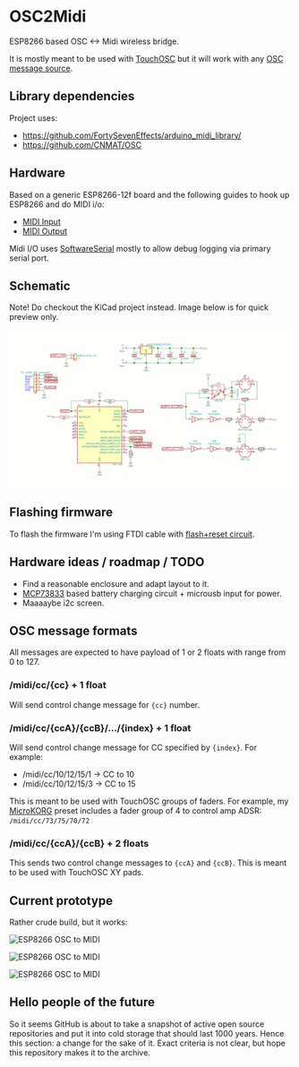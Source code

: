 # OSC2Midi

ESP8266 based OSC <-> Midi wireless bridge.

It is mostly meant to be used with [TouchOSC][1] but it will work with
any [OSC message source][2].

## Library dependencies

Project uses:
  * https://github.com/FortySevenEffects/arduino_midi_library/
  * https://github.com/CNMAT/OSC

## Hardware

Based on a generic ESP8266-12f board and the following guides to hook
up ESP8266 and do MIDI i/o:

  * [MIDI Input][4]
  * [MIDI Output][3]

Midi I/O uses [SoftwareSerial][5] mostly to allow debug logging via
primary serial port.

## Schematic

Note! Do checkout the KiCad project instead. Image below is for quick preview only.

![ESP8266 OSC to MIDI](esp8266-osc-to-midi.png)

## Flashing firmware

To flash the firmware I'm using FTDI cable with [flash+reset circuit][8].

## Hardware ideas / roadmap / TODO

  * Find a reasonable enclosure and adapt layout to it.
  * [MCP73833][7] based battery charging circuit + microusb input for power.
  * Maaaaybe i2c screen.

## OSC message formats

All messages are expected to have payload of 1 or 2 floats with range
from 0 to 127.

### /midi/cc/{cc} + 1 float

Will send control change message for `{cc}` number.

### /midi/cc/{ccA}/{ccB}/.../{index} + 1 float

Will send control change message for CC specified by `{index}`. For
example:

  * /midi/cc/10/12/15/1 -> CC to 10
  * /midi/cc/10/12/15/3 -> CC to 15

This is meant to be used with TouchOSC groups of faders. For example,
my [MicroKORG][6] preset includes a fader group of 4 to control
amp ADSR: `/midi/cc/73/75/70/72`

### /midi/cc/{ccA}/{ccB} + 2 floats

This sends two control change messages to `{ccA}` and `{ccB}`. This is
meant to be used with TouchOSC XY pads.

## Current prototype

Rather crude build, but it works:

![ESP8266 OSC to MIDI](1.jpg)

![ESP8266 OSC to MIDI](2.jpg)

![ESP8266 OSC to MIDI](3.jpg)

## Hello people of the future

So it seems GitHub is about to take a snapshot of active open source repositories
and put it into cold storage that should last 1000 years. Hence this section:
a change for the sake of it. Exact criteria is not clear, but hope this
repository makes it to the archive.

[1]: http://hexler.net/software/touchosc
[2]: https://en.wikipedia.org/wiki/Open_Sound_Control
[3]: https://www.arduino.cc/en/Tutorial/Midi
[4]: http://libremusicproduction.com/tutorials/arduino-and-midi-in
[5]: https://www.arduino.cc/en/Reference/SoftwareSerial
[6]: http://www.korg.com/us/products/synthesizers/microkorg/
[7]: https://www.microchip.com/wwwproducts/en/en027785
[8]: https://github.com/tadas-s/esp8266-autoreset
